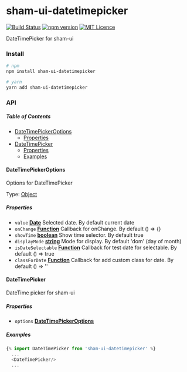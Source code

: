# sham-ui-datetimepicker

[![Build Status](https://travis-ci.com/shamcode/sham-ui-datetimepicker.svg?branch=master)](https://travis-ci.com/shamcode/sham-ui-datetimepicker)
[![npm version](https://badge.fury.io/js/sham-ui-datetimepicker.svg)](https://badge.fury.io/js/sham-ui-datetimepicker)
[![MIT Licence](https://badges.frapsoft.com/os/mit/mit.svg?v=103)](https://opensource.org/licenses/mit-license.php)

DateTimePicker for sham-ui

### Install

```bash
# npm
npm install sham-ui-datetimepicker
```

```bash
# yarn
yarn add sham-ui-datetimepicker
```

### API

<!-- Generated by documentation.js. Update this documentation by updating the source code. -->

##### Table of Contents

-   [DateTimePickerOptions](#datetimepickeroptions)
    -   [Properties](#properties)
-   [DateTimePicker](#datetimepicker)
    -   [Properties](#properties-1)
    -   [Examples](#examples)

#### DateTimePickerOptions

Options for DateTimePicker

Type: [Object](https://developer.mozilla.org/docs/Web/JavaScript/Reference/Global_Objects/Object)

##### Properties

-   `value` **[Date](https://developer.mozilla.org/docs/Web/JavaScript/Reference/Global_Objects/Date)** Selected date. By default current date
-   `onChange` **[Function](https://developer.mozilla.org/docs/Web/JavaScript/Reference/Statements/function)** Callback for onChange. By default () => {}
-   `showTime` **[boolean](https://developer.mozilla.org/docs/Web/JavaScript/Reference/Global_Objects/Boolean)** Show time selector. By default true
-   `displayMode` **[string](https://developer.mozilla.org/docs/Web/JavaScript/Reference/Global_Objects/String)** Mode for display. By default 'dom' (day of month)
-   `isDateSelectable` **[Function](https://developer.mozilla.org/docs/Web/JavaScript/Reference/Statements/function)** Callback for test date for selectable. By default () => true
-   `classForDate` **[Function](https://developer.mozilla.org/docs/Web/JavaScript/Reference/Statements/function)** Callback for add custom class for date. By default () => ''

#### DateTimePicker

DateTime picker for sham-ui

##### Properties

-   `options` **[DateTimePickerOptions](#datetimepickeroptions)** 

##### Examples

```javascript
{% import DateTimePicker from 'sham-ui-datetimepicker' %}
  ...
  <DateTimePicker/>
  ...
```
